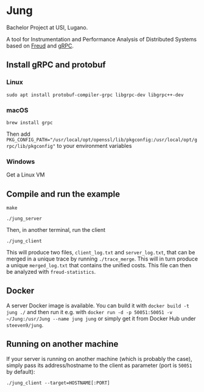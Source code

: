 # Jung
Bachelor Project at USI, Lugano.

A tool for Instrumentation and Performance Analysis of Distributed Systems based on [Freud](https://github.com/usi-systems/freud) and [gRPC](https://grpc.io).


## Install gRPC and protobuf

### Linux
`sudo apt install protobuf-compiler-grpc libgrpc-dev libgrpc++-dev`

### macOS
`brew install grpc`

Then add `PKG_CONFIG_PATH="/usr/local/opt/openssl/lib/pkgconfig:/usr/local/opt/grpc/lib/pkgconfig"` 
to your environment variables

### Windows
Get a Linux VM


## Compile and run the example

`make`

`./jung_server`

Then, in another terminal, run the client

`./jung_client`

This will produce two files, `client_log.txt` and `server_log.txt`, that can be merged in a unique trace by running `./trace_merge`. This will in turn produce a unique `merged_log.txt` that contains the unified costs. This file can then be analyzed with `freud-statistics`.


## Docker

A server Docker image is available. You can build it with `docker build -t jung ./` and then run it e.g. with `docker run -d -p 50051:50051 -v ~/Jung:/usr/Jung --name jung jung` or simply get it from Docker Hub under `steeven9/jung`.


## Running on another machine

If your server is running on another machine (which is probably the case), simply pass its address/hostname to the client as parameter (port is `50051` by default):

`./jung_client --target=HOSTNAME[:PORT]`
